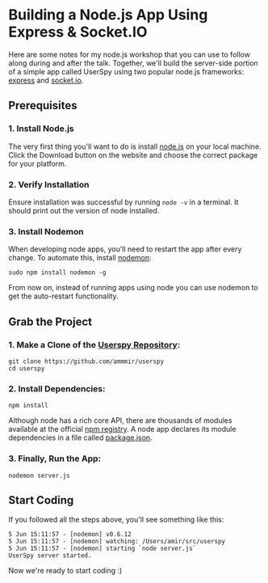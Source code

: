 # Building a Node.js App Using Express & Socket.IO

Here are some notes for my node.js workshop that you can use to follow along during and after the talk. Together, we'll build the server-side portion of a simple app called UserSpy using two popular node.js frameworks: [express](http://expressjs.com/) and [socket.io](http://socket.io/).

## Prerequisites

### 1. Install Node.js

The very first thing you'll want to do is install [node.js](http://nodejs.org/) on your local machine. Click the Download button on the website and choose the correct package for your platform.

### 2. Verify Installation 

Ensure installation was successful by running `node -v` in a terminal. It should print out the version of node installed.

### 3. Install Nodemon

When developing node apps, you'll need to restart the app after every change. To automate this, install [nodemon](https://github.com/remy/nodemon):

    sudo npm install nodemon -g

From now on, instead of running apps using node you can use nodemon to get the auto-restart functionality.

## Grab the Project

### 1. Make a Clone of the [Userspy Repository](https://github.com/ammmir/userspy):

    git clone https://github.com/ammmir/userspy
    cd userspy

### 2. Install Dependencies:

    npm install

Although node has a rich core API, there are thousands of modules available at the official [npm registry](http://search.npmjs.org/). A node app declares its module dependencies in a file called [package.json](https://github.com/ammmir/userspy/blob/master/package.json).

### 3. Finally, Run the App:

    nodemon server.js

## Start Coding

If you followed all the steps above, you'll see something like this:

    5 Jun 15:11:57 - [nodemon] v0.6.12
    5 Jun 15:11:57 - [nodemon] watching: /Users/amir/src/userspy
    5 Jun 15:11:57 - [nodemon] starting `node server.js`
    UserSpy server started.

Now we're ready to start coding :)